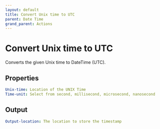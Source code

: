 ```yaml
---
layout: default
title: Convert Unix time to UTC
parent: Date Time
grand_parent: Actions
---
```

# Convert Unix time to UTC
Converts the given Unix time to DateTime (UTC).

## Properties
```yaml
Unix-time: Location of the UNIX Time
Time-unit: Select from second, millisecond, microsecond, nanosecond
```

## Output
```yaml
Output-location: The location to store the timestamp
```
